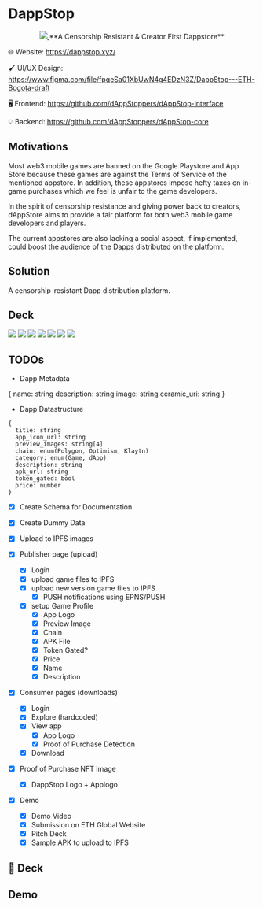 # DappStop

<p align="center">
<a href="https://weathered-limit-7676.on.fleek.co/">
<img src="https://raw.githubusercontent.com/dAppStoppers/.github/main/profile/assets/DappStop-Banner.png"/>
</a>
**A Censorship Resistant & Creator First Dappstore**

🌐 Website: <https://dappstop.xyz/>

🖌️ UI/UX Design: <https://www.figma.com/file/fpqeSa01XbUwN4g4EDzN3Z/DappStop---ETH-Bogota-draft>

🖥️ Frontend: <https://github.com/dAppStoppers/dAppStop-interface>

💡 Backend: <https://github.com/dAppStoppers/dAppStop-core>

## Motivations

Most web3 mobile games are banned on the Google Playstore and App Store because these games are against the Terms of Service of the mentioned appstore. In addition, these appstores impose hefty taxes on in-game purchases which we feel is unfair to the game developers.

In the spirit of censorship resistance and giving power back to creators, dAppStore aims to provide a fair platform for both web3 mobile game developers and players.

The current appstores are also lacking a social aspect, if implemented, could boost the audience of the Dapps distributed on the platform.

## Solution

A censorship-resistant Dapp distribution platform.

## Deck

<img src="https://raw.githubusercontent.com/dAppStoppers/.github/main/profile/assets/DappStop-deck_Page_1.png"/>
<img src="https://raw.githubusercontent.com/dAppStoppers/.github/main/profile/assets/DappStop-deck_Page_2.png"/>
<img src="https://raw.githubusercontent.com/dAppStoppers/.github/main/profile/assets/DappStop-deck_Page_3.png"/>
<img src="https://raw.githubusercontent.com/dAppStoppers/.github/main/profile/assets/DappStop-deck_Page_4.png"/>
<img src="https://raw.githubusercontent.com/dAppStoppers/.github/main/profile/assets/DappStop-deck_Page_5.png"/>
<img src="https://raw.githubusercontent.com/dAppStoppers/.github/main/profile/assets/DappStop-deck_Page_6.png"/>
<img src="https://raw.githubusercontent.com/dAppStoppers/.github/main/profile/assets/DappStop-deck_Page_7.png"/>

## TODOs

- Dapp Metadata

{
name: string
description: string
image: string
ceramic_uri: string
}

- Dapp Datastructure

```tx
{
  title: string
  app_icon_url: string
  preview_images: string[4]
  chain: enum(Polygon, Optimism, Klaytn)
  category: enum(Game, dApp)
  description: string
  apk_url: string
  token_gated: bool
  price: number
}

```

- [x] Create Schema for Documentation
- [x] Create Dummy Data

- [x] Upload to IPFS images

- [x] Publisher page (upload)

  - [x] Login
  - [x] upload game files to IPFS
  - [x] upload new version game files to IPFS
    - [x] PUSH notifications using EPNS/PUSH
  - [x] setup Game Profile
    - [x] App Logo
    - [x] Preview Image
    - [x] Chain
    - [x] APK File
    - [x] Token Gated?
    - [x] Price
    - [x] Name
    - [x] Description

- [x] Consumer pages (downloads)

  - [x] Login
  - [x] Explore (hardcoded)
  - [x] View app
    - [x] App Logo
    - [x] Proof of Purchase Detection
  - [x] Download

- [x] Proof of Purchase NFT Image

  - [x] DappStop Logo + Applogo

- [x] Demo
  - [x] Demo Video
  - [x] Submission on ETH Global Website
  - [x] Pitch Deck
  - [x] Sample APK to upload to IPFS

## 📑 Deck

## Demo

